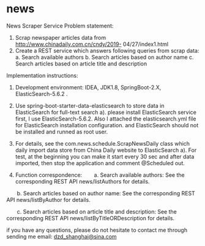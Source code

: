 # news
News Scraper Service Problem statement: 
  1. Scrap newspaper articles data from http://www.chinadaily.com.cn/cndy/2019- 04/27/index1.html 
  2. Create a REST service which answers following queries from scrap data: 
      a. Search available authors 
      b. Search articles based on author name 
      c. Search articles based on article title and description



Implementation instructions:

1. Development environment: IDEA, JDK1.8, SpringBoot-2.X, ElasticSearch-5.6.2 .   


2. Use spring-boot-starter-data-elasticsearch to store data in ElasticSearch for full-text search 
        a). please install ElasticSearch service first, I use ElasticSearch-5.6.2. 
            Also I attached the elasticsearch.yml file for ElasticSearch installation configuration. 
            and ElasticSearch should not be installed and runned as root user. 

3. For details, see the com.news.schedule.ScrapNewsDaily class which daily import data store from China Daily website to ElasticSearch 
        a). For test, at the beginning you can make it start every 30 sec and after data imported, 
            then stop the application and comment @Scheduled out.

4. Function correspondence:
       a. Search available authors:
                See the corresponding REST API news/listAuthors for details.
                
       b. Search articles based on author name:
                See the corresponding REST API news/listByAuthor for details.
                
       c. Search articles based on article title and description:
                See the corresponding REST API news/listByTitleORDescription for details.



if you have any questions, please do not hesitate to contact me through sending me email:  dzd_shanghai@sina.com
